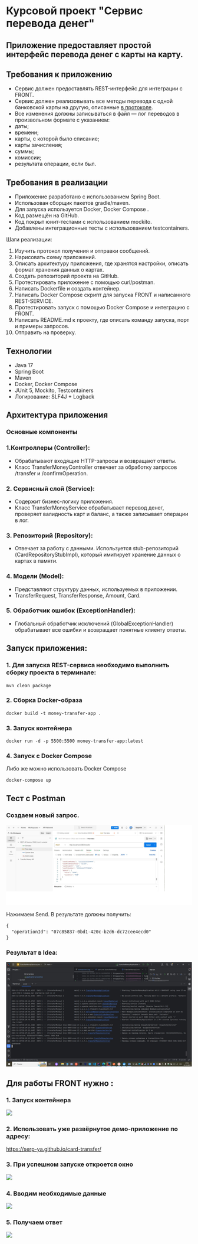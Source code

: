 # **Курсовой проект "Сервис перевода денег"**
## Приложение предоставляет простой интерфейс перевода денег с карты на карту.

## **Требования к приложению**
- Сервис должен предоставлять REST-интерфейс для интеграции с FRONT.
- Сервис должен реализовывать все методы перевода с одной банковской карты на другую, описанные [в протоколе](https://github.com/netology-code/jd-homeworks/blob/master/diploma/MoneyTransferServiceSpecification.yaml).
- Все изменения должны записываться в файл — лог переводов в произвольном формате с указанием:
- даты;
- времени;
- карты, с которой было списание;
- карты зачисления;
- суммы;
- комиссии;
- результата операции, если был.

## Требования в реализации

- Приложение разработано с использованием Spring Boot.
- Использован сборщик пакетов gradle/maven.
- Для запуска используется Docker, Docker Compose .
- Код размещён на GitHub.
- Код покрыт юнит-тестами с использованием mockito.
- Добавлены интеграционные тесты с использованием testcontainers.

Шаги реализации:

1. Изучить протокол получения и отправки сообщений.
2. Нарисовать схему приложений.
3. Описать архитектуру приложения, где хранятся настройки, описать формат хранения данных о картах.
4. Создать репозиторий проекта на GitHub.
5. Протестировать приложение с помощью curl/postman.
6. Написать Dockerfile и создать контейнер.
7. Написать Docker Compose  скрипт для запуска FRONT и написанного REST-SERVICE.
8. Протестировать запуск с помощью Docker Compose и интеграцию с FRONT.
9. Написать README.md к проекту, где описать команду запуска, порт и примеры запросов.
10. Отправить на проверку.

## Технологии
- Java 17
- Spring Boot
- Maven
- Docker, Docker Compose
- JUnit 5, Mockito, Testcontainers
- Логирование: SLF4J + Logback


##  Архитектура приложения
###  Основные компоненты
### 1.Контроллеры (Controller):
- Обрабатывают входящие HTTP-запросы и возвращают ответы.
- Класс TransferMoneyController отвечает за обработку запросов /transfer и /confirmOperation.

### 2. Сервисный слой (Service):

- Содержит бизнес-логику приложения.
- Класс TransferMoneyService обрабатывает перевод денег, проверяет валидность карт и баланс, а также записывает операции в лог.

### 3. Репозиторий (Repository):

- Отвечает за работу с данными. Используется stub-репозиторий (CardRepositoryStubImpl), который имитирует хранение данных о картах в памяти.

### 4. Модели (Model):
- Представляют структуру данных, используемых в приложении.
- TransferRequest, TransferResponse, Amount, Card.

### 5. Обработчик ошибок (ExceptionHandler):
- Глобальный обработчик исключений (GlobalExceptionHandler) обрабатывает все ошибки и возвращает понятные клиенту ответы.

## **Запуск приложения:**
### 1. Для запуска REST-сервиса необходимо выполнить сборку проекта в терминале:

```
mvn clean package
```  
### 2. Сборка Docker-образа
```
docker build -t money-transfer-app .
```

### 3. Запуск контейнера
```
docker run -d -p 5500:5500 money-transfer-app:latest
```
### 4. Запуск с Docker Compose
Либо же можно использовать Docker Compose
```
docker-compose up
```
## Тест с Postman

### Создаем новый запрос.
![](src/main/resources/Postman.jpg)

Нажимаем Send. В результате должны получить:

```
{
  "operationId": "07c85837-0bd1-420c-b2d6-dc72cee4ecd0"
}
```
### Результат в Idea:
![](docs/idea.jpg)


## **Для работы FRONT нужно :**
### 1. Запуск контейнера
![](docs/запуск%20докер.jpg)

### 2. Использовать уже развёрнутое демо-приложение по адресу:
https://serp-ya.github.io/card-transfer/

### 3. При успешном запуске откроется окно 
![](docs/открыть.jpg)

### 4. Вводим необходимые данные
![](docs/перевод%201000.jpg)

### 5. Получаем ответ
![](docs/успешный%20перевод.jpg)
